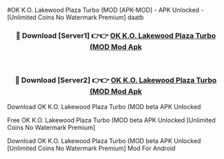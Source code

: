 #OK K.O. Lakewood Plaza Turbo (MOD [APK-MOD] - APK Unlocked - [Unlimited Coins No Watermark Premium] daatb



<div align="center">

<h3>🔴 Download [Server1] 👉👉 <a href="https://momento.my/?title=OK_K.O._Lakewood_Plaza_Turbo_(MOD">OK K.O. Lakewood Plaza Turbo (MOD Mod Apk</a></h3><br>

<h3>🔴 Download [Server2] 👉👉 <a href="https://momento.my/?title=OK_K.O._Lakewood_Plaza_Turbo_(MOD">OK K.O. Lakewood Plaza Turbo (MOD Mod Apk</a></h3>
</div>



Download OK K.O. Lakewood Plaza Turbo (MOD beta APK Unlocked

Free OK K.O. Lakewood Plaza Turbo (MOD beta APK Unlocked [Unlimited Coins No Watermark Premium]

Download OK K.O. Lakewood Plaza Turbo (MOD beta APK Unlocked [Unlimited Coins No Watermark Premium] Mod For Android
